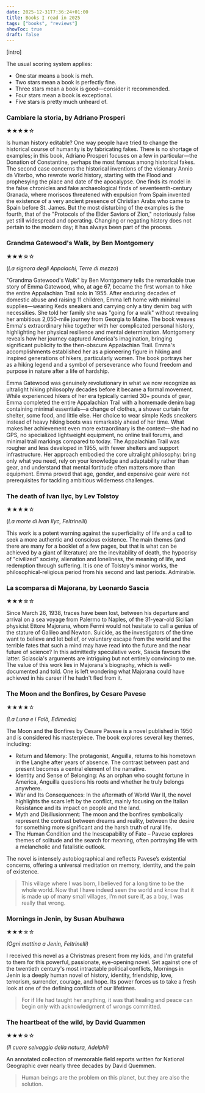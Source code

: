 ```yaml
---
date: 2025-12-31T7:36:24+01:00
title: Books I read in 2025
tags: ["books", "reviews"]
showToc: true
draft: false
---
```


[intro]

The usual scoring system applies:

* One star means a book is meh.
* Two stars mean a book is perfectly fine.
* Three stars mean a book is good—consider it recommended.
* Four stars mean a book is exceptional.
* Five stars is pretty much unheard of.

### Cambiare la storia, by Adriano Prosperi

★★★★☆

Is human history editable? One way people have tried to change the historical course of humanity is by fabricating fakes. There is no shortage of examples; in this book, Adriano Prosperi focuses on a few in particular—the Donation of Constantine, perhaps the most famous among historical fakes. The second case concerns the historical inventions of the visionary Annio da Viterbo, who rewrote world history, starting with the Flood and prophesying the place and date of the apocalypse. One finds its model in the false chronicles and fake archaeological finds of seventeenth-century Granada, where moriscos threatened with expulsion from Spain invented the existence of a very ancient presence of Christian Arabs who came to Spain before St. James. But the most disturbing of the examples is the fourth, that of the "Protocols of the Elder Saviors of Zion," notoriously false yet still widespread and operating. Changing or negating history does not pertain to the modern day; it has always been part of the process.

### Grandma Gatewood's Walk, by Ben Montgomery

★★★☆☆

(*La signora degli Appalachi, Terre di mezzo*)

"Grandma Gatewood's Walk" by Ben Montgomery tells the remarkable true story of Emma Gatewood, who, at age 67, became the first woman to hike the entire Appalachian Trail solo in 1955. After enduring decades of domestic abuse and raising 11 children, Emma left home with minimal supplies—wearing Keds sneakers and carrying only a tiny denim bag with necessities. She told her family she was "going for a walk" without revealing her ambitious 2,050-mile journey from Georgia to Maine. The book weaves Emma's extraordinary hike together with her complicated personal history, highlighting her physical resilience and mental determination. Montgomery reveals how her journey captured America's imagination, bringing significant publicity to the then-obscure Appalachian Trail. Emma's accomplishments established her as a pioneering figure in hiking and inspired generations of hikers, particularly women. The book portrays her as a hiking legend and a symbol of perseverance who found freedom and purpose in nature after a life of hardship.

Emma Gatewood was genuinely revolutionary in what we now recognize as ultralight hiking philosophy decades before it became a formal movement. While experienced hikers of her era typically carried 30+ pounds of gear, Emma completed the entire Appalachian Trail with a homemade denim bag containing minimal essentials—a change of clothes, a shower curtain for shelter, some food, and little else. Her choice to wear simple Keds sneakers instead of heavy hiking boots was remarkably ahead of her time. What makes her achievement even more extraordinary is the context—she had no GPS, no specialized lightweight equipment, no online trail forums, and minimal trail markings compared to today. The Appalachian Trail was rougher and less developed in 1955, with fewer shelters and support infrastructure. Her approach embodied the core ultralight philosophy: bring only what you need, rely on your knowledge and adaptability rather than gear, and understand that mental fortitude often matters more than equipment. Emma proved that age, gender, and expensive gear were not prerequisites for tackling ambitious wilderness challenges.

### The death of Ivan Ilyc, by Lev Tolstoy

★★★★☆

(*La morte di Ivan Ilyc, Feltrinelli*)

This work is a potent warning against the superficiality of life and a call to seek a more authentic and conscious existence. The main themes (and there are many for a booklet of a few pages, but that is what can be achieved by a giant of literature) are the inevitability of death, the hypocrisy of "civilized" society, alienation and loneliness, the meaning of life, and redemption through suffering. It is one of Tolstoy's minor works, the philosophical-religious period from his second and last periods. Admirable.

### La scomparsa di Majorana, by Leonardo Sascia

★★★☆☆

Since March 26, 1938, traces have been lost, between his departure and arrival on a sea voyage from Palermo to Naples, of the 31-year-old Sicilian physicist Ettore Majorana, whom Fermi would not hesitate to call a genius of the stature of Galileo and Newton. Suicide, as the investigators of the time want to believe and let belief, or voluntary escape from the world and the terrible fates that such a mind may have read into the future and the near future of science? In this admittedly speculative work, Sascia favours the latter. Sciascia's arguments are intriguing but not entirely convincing to me. The value of this work lies in Majorana's biography, which is well-documented and told. One is left wondering what Majorana could have achieved in his career if he hadn't fled from it.

### The Moon and the Bonfires, by Cesare Pavese

★★★★☆

*(La Luna e i Falò, Edimedia)*

The Moon and the Bonfires by Cesare Pavese is a novel published in 1950 and is considered his masterpiece. The book explores several key themes, including:

- Return and Memory: The protagonist, Anguilla, returns to his hometown in the Langhe after years of absence. The contrast between past and present becomes a central element of the narrative.
- Identity and Sense of Belonging: As an orphan who sought fortune in America, Anguilla questions his roots and whether he truly belongs anywhere.
- War and Its Consequences: In the aftermath of World War II, the novel highlights the scars left by the conflict, mainly focusing on the Italian Resistance and its impact on people and the land.
- Myth and Disillusionment: The moon and the bonfires symbolically represent the contrast between dreams and reality, between the desire for something more significant and the harsh truth of rural life.
- The Human Condition and the Inescapability of Fate – Pavese explores themes of solitude and the search for meaning, often portraying life with a melancholic and fatalistic outlook.

The novel is intensely autobiographical and reflects Pavese’s existential concerns, offering a universal meditation on memory, identity, and the pain of existence.

> This village where I was born, I believed for a long time to be the whole world. Now that I have indeed seen the world and know that it is made up of many small villages, I’m not sure if, as a boy, I was really that wrong.

### Mornings in Jenin, by Susan Abulhawa

★★★☆☆

*(Ogni mattina a Jenin, Feltrinelli)*

I received this novel as a Christmas present from my kids, and I'm grateful to them for this powerful, passionate, eye-opening novel. Set against one of the twentieth century's most intractable political conflicts, Mornings in Jenin is a deeply human novel of history, identity, friendship, love, terrorism, surrender, courage, and hope. Its power forces us to take a fresh look at one of the defining conflicts of our lifetimes.

> For if life had taught her anything, it was that healing and peace can begin only with acknowledgment of wrongs committed.

### The heartbeat of the wild, by David Quammen

★★★☆☆

*(Il cuore selvaggio della natura, Adelphi)*

An annotated collection of memorable field reports written for National Geographic over nearly three decades by David Quemmen.  

> Human beings are the problem on this planet, but they are also the solution.